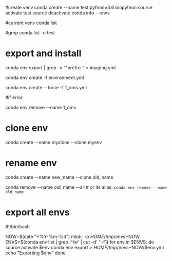 #create venv
conda create --name test python=3.6 biopython
source activate test
source deactivate
conda info --envs

#current venv
conda list 

#grep
conda list -n test

# export and install
conda env export | grep -v "^prefix: " > imaging.yml

conda env create -f environment.yml

conda env create --force -f 1_dms.yml

#if error

conda env remove --name 1_dms

# clone env

conda create --name myclone --clone myenv

# rename env

conda create --name new_name --clone old_name

conda remove --name old_name --all # or its alias: `conda env remove --name old_name`

# export all envs

#!/bin/bash

NOW=$(date "+%Y-%m-%d")
mkdir -p $HOME/tmp/envs-$NOW
ENVS=$(conda env list | grep '^\w' | cut -d' ' -f1)
for env in $ENVS; do
    source activate $env
    conda env export > $HOME/tmp/envs-$NOW/$env.yml
    echo "Exporting $env"
done
